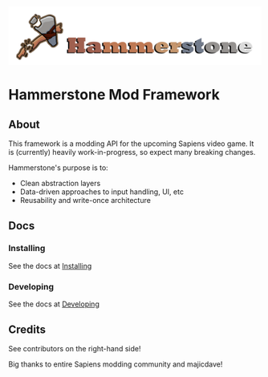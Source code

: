 ![Hammerstone Logo](assets/hammerstone_wide.png?raw=true)
# Hammerstone Mod Framework

## About
This framework is a modding API for the upcoming Sapiens video game. It is (currently) heavily work-in-progress, so expect many breaking changes.

Hammerstone's purpose is to: 
* Clean abstraction layers
* Data-driven approaches to input handling, UI, etc
* Reusability and write-once architecture

## Docs

### Installing

See the docs at [Installing](docs/Installing.md)

### Developing

See the docs at [Developing](docs/Developing.md)

## Credits

See contributors on the right-hand side!

Big thanks to entire Sapiens modding community and majicdave!